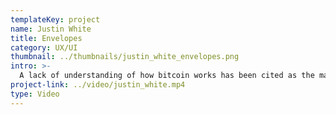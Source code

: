 ```yaml
---
templateKey: project
name: Justin White
title: Envelopes
category: UX/UI
thumbnail: ../thumbnails/justin_white_envelopes.png
intro: >-
  A lack of understanding of how bitcoin works has been cited as the main reason why people have not tried digital currency. Bitsimple is a bitcoin exchange that provides a welcoming, visual new user experience while teaching users to set up an account, fund their wallet and make purchases.
project-link: ../video/justin_white.mp4
type: Video
---
```

